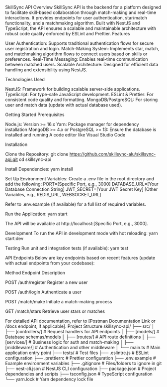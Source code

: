 SkillSync API
Overview
SkillSync API is the backend for a platform designed to facilitate skill-based collaboration through match-making and real-time interactions. It provides endpoints for user authentication, star/match functionality, and a matchmaking algorithm. Built with NestJS and TypeScript, the API ensures a scalable and maintainable architecture with robust code quality enforced by ESLint and Prettier.
Features

User Authentication: Supports traditional authentication flows for secure user registration and login.
Match-Making System: Implements star, match, and matchmaking algorithm flows to connect users based on skills or preferences.
Real-Time Messaging: Enables real-time communication between matched users.
Scalable Architecture: Designed for efficient data handling and extensibility using NestJS.

Technologies Used

NestJS: Framework for building scalable server-side applications.
TypeScript: For type-safe JavaScript development.
ESLint & Prettier: For consistent code quality and formatting.
MongoDB/PostgreSQL: For storing user and match data (update with actual database used).

Getting Started
Prerequisites

Node.js: Version >= 16.x
Yarn: Package manager for dependency installation
MongoDB >= 4.x or PostgreSQL >= 13: Ensure the database is installed and running
A code editor like Visual Studio Code

Installation

Clone the Repository:
git clone https://github.com/skillsync-alu/skillsync-api.git
cd skillsync-api


Install Dependencies:
yarn install


Set Up Environment Variables: Create a .env file in the root directory and add the following:
PORT=[Specific Port, e.g., 3000]
DATABASE_URL=[Your Database Connection String]
JWT_SECRET=[Your JWT Secret Key]
[Other Variables, e.g., REDIS_URL, WEBSOCKET_URL]

Refer to .env.example (if available) for a full list of required variables.

Run the Application:
yarn start

The API will be available at http://localhost:[Specific Port, e.g., 3000].


Development
To run the API in development mode with hot reloading:
yarn start:dev

Testing
Run unit and integration tests (if available):
yarn test

API Endpoints
Below are key endpoints based on recent features (update with actual endpoints from your codebase):



Method
Endpoint
Description



POST
/auth/register
Register a new user


POST
/auth/login
Authenticate a user


POST
/match/make
Initiate a match-making process


GET
/match/stars
Retrieve user stars or matches


For detailed API documentation, refer to [Postman Documentation Link or /docs endpoint, if applicable].
Project Structure
skillsync-api/
├── src/
│   ├── [controllers/]       # Request handlers for API endpoints
│   ├── [models/]           # Database schemas/models
│   ├── [routes/]           # API route definitions
│   ├── [services/]         # Business logic for auth and match-making
│   ├── [middleware/]       # Authentication and other middleware
│   └── main.ts             # Main application entry point
├── tests/                  # Test files
├── .eslintrc.js            # ESLint configuration
├── .prettierrc             # Prettier configuration
├── .env.example            # Example environment variables
├── .gitignore              # Files/folders to ignore in git
├── nest-cli.json           # NestJS CLI configuration
├── package.json            # Project dependencies and scripts
├── tsconfig.json           # TypeScript configuration
└── yarn.lock               # Yarn dependency lock file

